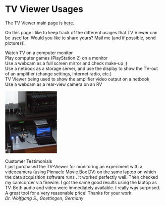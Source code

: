 # TV Viewer Usages
The TV Viewer main page is [here](https://github.com/Profile926/BrowseTo.Org/blob/main/README.md).

On this page I like to keep track of the different usages that TV Viewer can be used for. Would you like to share yours? Mail me (and if possible, send pictures)!

Watch TV on a computer monitor  
Play computer games (PlayStation 2) on a monitor  
Use a webcam as a full screen mirror and check make-up ;)  
Use a netbook as a storage server, and use the display to show the TV-out of an amplifier (change settings, internet radio, etc.)  
TV Viewer being used to show the amplifier video output on a netbook  
Use a webcam as a rear-view camera on an RV  

![TV Viewer usage with TV-out of an amplifier](https://github.com/Profile926/BrowseTo.Org/blob/main/tvviewer/tv_viewer_amplifyer_display.jpg)

Customer Testimonials  
I just purchased the TV-Viewer for monitoring an experiment with a videocamera (using Pinnacle Movie Box DV) on the same laptop on which the data acquisition software runs . It worked perfectly well. Then checked my camcorder via firewire. I got the same good results using the laptop as TV. Both audio and video were immediately available. I really was surprised.  
A great tool for a very reasonable price! Thanks for your work.  
*Dr. Wolfgang S., Goettingen, Germany*
